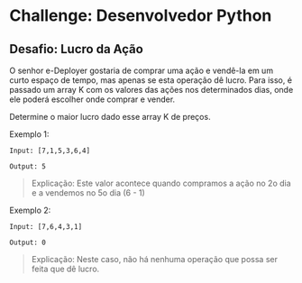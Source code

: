 # Challenge: Desenvolvedor Python
## Desafio: Lucro da Ação

O senhor e-Deployer gostaria de comprar uma ação e vendê-la em um curto espaço de tempo, mas apenas se esta operação dê lucro. Para isso, é passado um array K com os valores das ações nos determinados dias, onde ele poderá escolher onde comprar e vender.

Determine o maior lucro dado esse array K de preços.

Exemplo 1:

`Input: [7,1,5,3,6,4]`

`Output: 5`

> Explicação: Este valor acontece quando compramos a ação no 2o dia e a vendemos no 5o dia (6 - 1)


Exemplo 2:

`Input: [7,6,4,3,1]`

`Output: 0`

> Explicação: Neste caso, não há nenhuma operação que possa ser feita que dê lucro.
